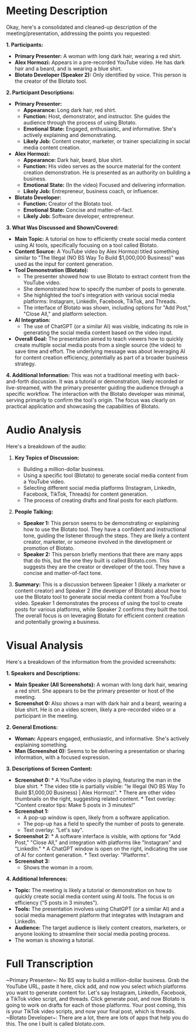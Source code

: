 # Meeting Description

Okay, here's a consolidated and cleaned-up description of the meeting/presentation, addressing the points you requested:

**1. Participants:**

*   **Primary Presenter:** A woman with long dark hair, wearing a red shirt.
*   **Alex Hormozi:** Appears in a pre-recorded YouTube video. He has dark hair and a beard, and is wearing a blue shirt.
*   **Blotato Developer (Speaker 2):** Only identified by voice. This person is the creator of the Blotato tool.

**2. Participant Descriptions:**

*   **Primary Presenter:**
    *   **Appearance:** Long dark hair, red shirt.
    *   **Function:** Host, demonstrator, and instructor. She guides the audience through the process of using Blotato.
    *   **Emotional State:** Engaged, enthusiastic, and informative. She's actively explaining and demonstrating.
    *   **Likely Job:** Content creator, marketer, or trainer specializing in social media content creation.
*   **Alex Hormozi:**
    *   **Appearance:** Dark hair, beard, blue shirt.
    *   **Function:** His video serves as the source material for the content creation demonstration. He is presented as an authority on building a business.
    *   **Emotional State:** (In the video) Focused and delivering information.
    *   **Likely Job:** Entrepreneur, business coach, or influencer.
*   **Blotato Developer:**
    *   **Function:** Creator of the Blotato tool.
    *   **Emotional State:** Concise and matter-of-fact.
    *   **Likely Job:** Software developer, entrepreneur.

**3. What Was Discussed and Shown/Covered:**

*   **Main Topic:** A tutorial on how to efficiently create social media content using AI tools, specifically focusing on a tool called Blotato.
*   **Content Source:** A YouTube video by Alex Hormozi titled something similar to "The Illegal (NO BS Way To Build $1,000,000 Business)" was used as the input for content generation.
*   **Tool Demonstration (Blotato):**
    *   The presenter showed how to use Blotato to extract content from the YouTube video.
    *   She demonstrated how to specify the number of posts to generate.
    *   She highlighted the tool's integration with various social media platforms: Instagram, LinkedIn, Facebook, TikTok, and Threads.
    *   The interface of Blotato was shown, including options for "Add Post," "Close All," and platform selection.
*   **AI Integration:**
    *   The use of ChatGPT (or a similar AI) was visible, indicating its role in generating the social media content based on the video input.
*   **Overall Goal:** The presentation aimed to teach viewers how to quickly create multiple social media posts from a single source (the video) to save time and effort. The underlying message was about leveraging AI for content creation efficiency, potentially as part of a broader business strategy.

**4. Additional Information:**
This was not a traditional meeting with back-and-forth discussion. It was a tutorial or demonstration, likely recorded or live-streamed, with the primary presenter guiding the audience through a specific workflow. The interaction with the Blotato developer was minimal, serving primarily to confirm the tool's origin. The focus was clearly on practical application and showcasing the capabilities of Blotato.



# Audio Analysis

Here's a breakdown of the audio:

1.  **Key Topics of Discussion:**
    *   Building a million-dollar business.
    *   Using a specific tool (Blotato) to generate social media content from a YouTube video.
    *   Selecting different social media platforms (Instagram, LinkedIn, Facebook, TikTok, Threads) for content generation.
    *   The process of creating drafts and final posts for each platform.

2.  **People Talking:**
    *   **Speaker 1:** This person seems to be demonstrating or explaining how to use the Blotato tool. They have a confident and instructional tone, guiding the listener through the steps. They are likely a content creator, marketer, or someone involved in the development or promotion of Blotato.
    *   **Speaker 2:** This person briefly mentions that there are many apps that do this, but the one they built is called Blotato.com. This suggests they are the creator or developer of the tool. They have a concise and matter-of-fact tone.

3.  **Summary:**
    This is a discussion between Speaker 1 (likely a marketer or content creator) and Speaker 2 (the developer of Blotato) about how to use the Blotato tool to generate social media content from a YouTube video. Speaker 1 demonstrates the process of using the tool to create posts for various platforms, while Speaker 2 confirms they built the tool. The overall focus is on leveraging Blotato for efficient content creation and potentially growing a business.



# Visual Analysis

Here's a breakdown of the information from the provided screenshots:

**1. Speakers and Descriptions:**

*   **Main Speaker (All Screenshots):** A woman with long dark hair, wearing a red shirt. She appears to be the primary presenter or host of the meeting.
*   **Screenshot 0:** Also shows a man with dark hair and a beard, wearing a blue shirt. He is on a video screen, likely a pre-recorded video or a participant in the meeting.

**2. General Emotions:**

*   **Woman:** Appears engaged, enthusiastic, and informative. She's actively explaining something.
*   **Man (Screenshot 0):** Seems to be delivering a presentation or sharing information, with a focused expression.

**3. Descriptions of Screen Content:**

*    **Screenshot 0:**
    *   A YouTube video is playing, featuring the man in the blue shirt.
    *   The video title is partially visible: "le Illegal (NO BS Way To Build $1,000,00 Business) | Alex Hormozi".
    *   There are other video thumbnails on the right, suggesting related content.
    *   Text overlay: "Content creator tips: Make 5 posts in 3 minutes!"
*   **Screenshot 1:**
    *   A pop-up window is open, likely from a software application.
    *   The pop-up has a field to specify the number of posts to generate.
    *   Text overlay: "Let's say".
*    **Screenshot 2:**
    *   A software interface is visible, with options for "Add Post," "Close All," and integration with platforms like "Instagram" and "LinkedIn."
    *   A ChatGPT window is open on the right, indicating the use of AI for content generation.
    *   Text overlay: "Platforms".
*   **Screenshot 3:**
    *   Shows the woman in a room.

**4. Additional Inferences:**

*   **Topic:** The meeting is likely a tutorial or demonstration on how to quickly create social media content using AI tools. The focus is on efficiency ("5 posts in 3 minutes").
*   **Tools:** The presentation involves using ChatGPT (or a similar AI) and a social media management platform that integrates with Instagram and LinkedIn.
*   **Audience:** The target audience is likely content creators, marketers, or anyone looking to streamline their social media posting process.
* The woman is showing a tutorial.



# Full Transcription

~Primary Presenter~: No BS way to build a million-dollar business. Grab the YouTube URL, paste it here, click add, and now you select which platforms you want to generate content for. Let's say Instagram, LinkedIn, Facebook, a TikTok video script, and threads. Click generate post, and now Blotato is going to work on drafts for each of those platforms. Your post coming, this is your TikTok video scripts, and now your final post, which is threads.
~Blotato Developer~: There are a lot, there are lots of apps that help you do this. The one I built is called blotato.com.